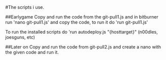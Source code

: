 #The scripts i use.

##Earlygame
Copy and run the code from the git-pull1.js and in bitburner run 'nano git-pull1.js' and copy the code, to run it do 'run git-pull1.js'

To run the installed scripts do 'run autodeploy.js "{hosttarget}" (n00dles, joesguns, etc) 

##Later on
Copy and run the code from git-pull2.js and create a nano with the given code and run it.
